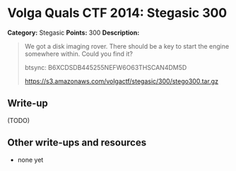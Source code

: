 # Volga Quals CTF 2014: Stegasic 300

**Category:** Stegasic
**Points:** 300
**Description:**

> We got a disk imaging rover. There should be a key to start the engine somewhere within. Could you find it?
>
> btsync: B6XCDSDB445255NEFW6O63THSCAN4DM5D
>
> https://s3.amazonaws.com/volgactf/stegasic/300/stego300.tar.gz

## Write-up

(TODO)

## Other write-ups and resources

* none yet
